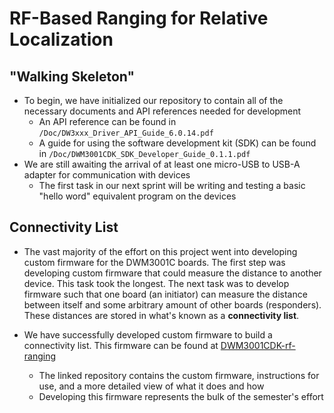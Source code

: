 # RF-Based Ranging for Relative Localization

## "Walking Skeleton"

- To begin, we have initialized our repository to contain all of the necessary documents and API references needed for development
  - An API reference can be found in `/Doc/DW3xxx_Driver_API_Guide_6.0.14.pdf`
  - A guide for using the software development kit (SDK) can be found in `/Doc/DWM3001CDK_SDK_Developer_Guide_0.1.1.pdf`
- We are still awaiting the arrival of at least one micro-USB to USB-A adapter for communication with devices
  - The first task in our next sprint will be writing and testing a basic "hello word" equivalent program on the devices

## Connectivity List
- The vast majority of the effort on this project went into developing custom firmware for the DWM3001C boards. The first step was developing custom firmware that could measure the distance to another device. This task took the longest. The next task was to develop firmware such that one board (an initiator) can measure the distance between itself and some arbitrary amount of other boards (responders). These distances are stored in what's known as a **connectivity list**.

- We have successfully developed custom firmware to build a connectivity list. This firmware can be found at [DWM3001CDK-rf-ranging](https://github.com/owenc21/DWM3001CDK-rf-ranging)
  - The linked repository contains the custom firmware, instructions for use, and a more detailed view of what it does and how
  - Developing this firmware represents the bulk of the semester's effort